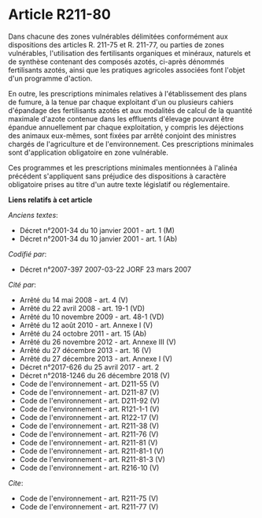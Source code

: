 # Article R211-80

Dans chacune des zones vulnérables délimitées conformément aux dispositions des articles R. 211-75 et R. 211-77, ou parties
de zones vulnérables, l'utilisation des fertilisants organiques et minéraux, naturels et de synthèse contenant des composés
azotés, ci-après dénommés fertilisants azotés, ainsi que les pratiques agricoles associées font l'objet d'un programme
d'action.

En outre, les prescriptions minimales relatives à l'établissement des plans de fumure, à la tenue par chaque exploitant d'un
ou plusieurs cahiers d'épandage des fertilisants azotés et aux modalités de calcul de la quantité maximale d'azote contenue
dans les effluents d'élevage pouvant être épandue annuellement par chaque exploitation, y compris les déjections des animaux
eux-mêmes, sont fixées par arrêté conjoint des ministres chargés de l'agriculture et de l'environnement. Ces prescriptions
minimales sont d'application obligatoire en zone vulnérable.

Ces programmes et les prescriptions minimales mentionnées à l'alinéa précédent s'appliquent sans préjudice des dispositions à
caractère obligatoire prises au titre d'un autre texte législatif ou réglementaire.

**Liens relatifs à cet article**

_Anciens textes_:

  - Décret n°2001-34 du 10 janvier 2001 - art. 1 (M)
  - Décret n°2001-34 du 10 janvier 2001 - art. 1 (Ab)

_Codifié par_:

  - Décret n°2007-397 2007-03-22 JORF 23 mars 2007

_Cité par_:

  - Arrêté du 14 mai 2008 - art. 4 (V)
  - Arrêté du 22 avril 2008 - art. 19-1 (VD)
  - Arrêté du 10 novembre 2009 - art. 48-1 (VD)
  - Arrêté du 12 août 2010 - art. Annexe I (V)
  - Arrêté du 24 octobre 2011 - art. 15 (Ab)
  - Arrêté du 26 novembre 2012 - art. Annexe III (V)
  - Arrêté du 27 décembre 2013 - art. 16 (V)
  - Arrêté du 27 décembre 2013 - art. Annexe I (V)
  - Décret n°2017-626 du 25 avril 2017 - art. 2
  - Décret n°2018-1246 du 26 décembre 2018 (V)
  - Code de l'environnement - art. D211-55 (V)
  - Code de l'environnement - art. D211-87 (V)
  - Code de l'environnement - art. D211-92 (V)
  - Code de l'environnement - art. R121-1-1 (V)
  - Code de l'environnement - art. R122-17 (V)
  - Code de l'environnement - art. R211-38 (V)
  - Code de l'environnement - art. R211-76 (V)
  - Code de l'environnement - art. R211-81 (V)
  - Code de l'environnement - art. R211-81-1 (V)
  - Code de l'environnement - art. R211-81-3 (V)
  - Code de l'environnement - art. R216-10 (V)

_Cite_:

  - Code de l'environnement - art. R211-75 (V)
  - Code de l'environnement - art. R211-77 (V)
